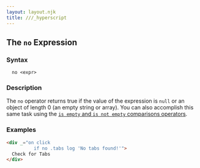 ```yaml
---
layout: layout.njk
title: ///_hyperscript
---
```


## The `no` Expression

### Syntax

```ebnf
  no <expr>
```

### Description

The `no` operator returns true if the value of the expression is `null` or an
object of length 0 (an empty string or array).  You can also accomplish this
same task using the [`is empty` and `is not empty` comparisons operators](/expressions/comparison-operator).

### Examples

```html
<div _="on click 
          if no .tabs log 'No tabs found!'">
  Check for Tabs
</div>
```
